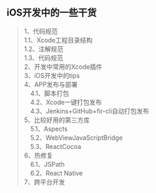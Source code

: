 ## iOS开发中的一些干货

> 1、代码规范  
> 1.1、Xcode工程目录结构  
> 1.2、注解规范  
> 1.3、代码规范  
> 2、开发中常用的Xcode插件  
> 3、iOS开发中的tips  
> 4、APP发布与部署  
> &emsp;4.1、脚本打包  
> &emsp;4.2、Xcode一键打包发布  
> &emsp;4.3、Jenkins+GitHub+fir-cli自动打包发布  
> 5、比较好用的第三方库  
> &emsp;5.1、Aspects  
> &emsp;5.2、WebViewJavaScriptBridge  
> &emsp;5.3、ReactCocoa  
6、热修复  
> &emsp;6.1、JSPath  
> &emsp;6.2、React Native  
> 7、跨平台开发  
